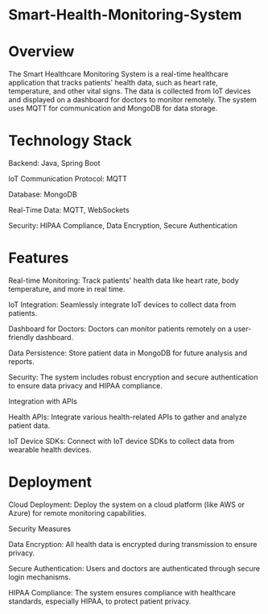 # Smart-Health-Monitoring-System
# Overview
The Smart Healthcare Monitoring System is a real-time healthcare application that tracks patients' health data, such as heart rate, temperature, and other vital signs. The data is collected from IoT devices and displayed on a dashboard for doctors to monitor remotely. The system uses MQTT for communication and MongoDB for data storage.

# Technology Stack
Backend: Java, Spring Boot

IoT Communication Protocol: MQTT

Database: MongoDB

Real-Time Data: MQTT, WebSockets

Security: HIPAA Compliance, Data Encryption, Secure Authentication
# Features
Real-time Monitoring: Track patients' health data like heart rate, body temperature, and more in real time.

IoT Integration: Seamlessly integrate IoT devices to collect data from patients.

Dashboard for Doctors: Doctors can monitor patients remotely on a user-friendly dashboard.

Data Persistence: Store patient data in MongoDB for future analysis and reports.

Security: The system includes robust encryption and secure authentication to ensure data privacy and HIPAA compliance.

Integration with APIs

Health APIs: Integrate various health-related APIs to gather and analyze patient data.

IoT Device SDKs: Connect with IoT device SDKs to collect data from wearable health devices.

# Deployment
Cloud Deployment: Deploy the system on a cloud platform (like AWS or Azure) for remote monitoring capabilities.

Security Measures

Data Encryption: All health data is encrypted during transmission to ensure privacy.

Secure Authentication: Users and doctors are authenticated through secure login mechanisms.

HIPAA Compliance: The system ensures compliance with healthcare standards, especially HIPAA, to protect patient privacy.
